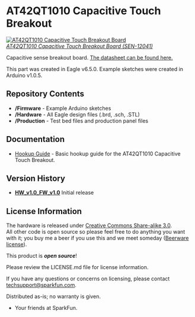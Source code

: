 AT42QT1010 Capacitive Touch Breakout
====================================

[![AT42QT1010 Capacitive Touch Breakout Board](https://dlnmh9ip6v2uc.cloudfront.net/images/products/1/2/0/4/1/12041-01.jpg)  
*AT42QT1010 Capacitive Touch Breakout Board (SEN-12041)*](https://www.sparkfun.com/products/12041)

Capacitive sense breakout board. [The datasheet can be found here.](http://www.atmel.com/Images/Atmel-9541-AT42-QTouch-BSW-AT42QT1010_Datasheet.pdf)

This part was created in Eagle v6.5.0. Example sketches were created in Arduino v1.0.5.

Repository Contents
-------------------

* **/Firmware** - Example Arduino sketches
* **/Hardware** - All Eagle design files (.brd, .sch, .STL)
* **/Production** - Test bed files and production panel files

Documentation
-------------------

* [Hookup Guide](https://learn.sparkfun.com/tutorials/at42qt1010-capacitive-touch-breakout-hookup-guide) - Basic hookup guide for the AT42QT1010 Capacitive Touch Breakout.

Version History
---------------
* **[HW_v1.0_FW_v1.0](https://github.com/sparkfun/AT42QT1010_Capacitive_Touch_Breakout/releases/tag/HW_v1.0_FW_v1.0)** Initial release

License Information
-------------------
The hardware is released under [Creative Commons Share-alike 3.0](http://creativecommons.org/licenses/by-sa/3.0/).  
All other code is open source so please feel free to do anything you want with it; you buy me a beer if you use this and we meet someday ([Beerware license](http://en.wikipedia.org/wiki/Beerware)).

This product is _**open source**_! 

Please review the LICENSE.md file for license information. 

If you have any questions or concerns on licensing, please contact techsupport@sparkfun.com.

Distributed as-is; no warranty is given.

- Your friends at SparkFun.

_<COLLABORATION CREDIT>_
